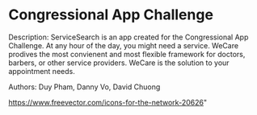 # Congressional App Challenge

Description: ServiceSearch is an app created for the Congressional App Challenge. At any hour of the day, you might need a service. WeCare prodives the most convienent and most flexible framework for doctors, barbers, or other service providers. WeCare is the solution to your appointment needs. 

Authors: Duy Pham, Danny Vo, David Chuong

https://www.freevector.com/icons-for-the-network-20626"